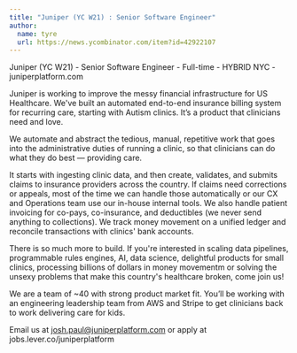 ```yaml
---
title: "Juniper (YC W21) : Senior Software Engineer"
author:
  name: tyre
  url: https://news.ycombinator.com/item?id=42922107
---
```

Juniper (YC W21) - Senior Software Engineer - Full-time - HYBRID NYC - juniperplatform.com

Juniper is working to improve the messy financial infrastructure for US Healthcare. We&#x27;ve built an automated end-to-end insurance billing system for recurring care, starting with Autism clinics. It’s a product that clinicians need and love.

We automate and abstract the tedious, manual, repetitive work that goes into the administrative duties of running a clinic, so that clinicians can do what they do best — providing care.

It starts with ingesting clinic data, and then create, validates, and submits claims to insurance providers across the country. If claims need corrections or appeals, most of the time we can handle those automatically or our CX and Operations team use our in-house internal tools. We also handle patient invoicing for co-pays, co-insurance, and deductibles (we never send anything to collections). We track money movement on a unified ledger and reconcile transactions with clinics&#x27; bank accounts.

There is so much more to build. If you&#x27;re interested in scaling data pipelines, programmable rules engines, AI, data science, delightful products for small clinics, processing billions of dollars in money movementm or solving the unsexy problems that make this country&#x27;s healthcare broken, come join us!

We are a team of ~40 with strong product market fit. You’ll be working with an engineering leadership team from AWS and Stripe to get clinicians back to work delivering care for kids.

Email us at josh.paul@juniperplatform.com or apply at jobs.lever.co&#x2F;juniperplatform
<JobApplication />
